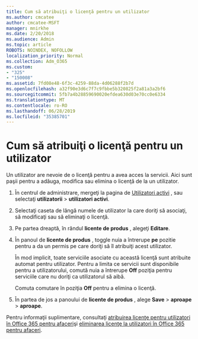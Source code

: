 ```yaml
---
title: Cum să atribuiţi o licenţă pentru un utilizator
ms.author: cmcatee
author: cmcatee-MSFT
manager: mnirkhe
ms.date: 2/20/2018
ms.audience: Admin
ms.topic: article
ROBOTS: NOINDEX, NOFOLLOW
localization_priority: Normal
ms.collection: Adm_O365
ms.custom:
- "325"
- "150008"
ms.assetid: 7fd08e48-6f3c-4259-88da-4d06288f2b7d
ms.openlocfilehash: a32f90e3d6c7f7c9fbbe5b320825f2a81a3a2bf6
ms.sourcegitcommit: 5fb7a4b28859690020efdea630d03e70cc0e6334
ms.translationtype: MT
ms.contentlocale: ro-RO
ms.lasthandoff: 06/28/2019
ms.locfileid: "35385701"
---
```

# <a name="how-to-assign-a-license-to-a-user"></a>Cum să atribuiţi o licenţă pentru un utilizator

Un utilizator are nevoie de o licenţă pentru a avea acces la servicii. Aici sunt paşii pentru a adăuga, modifica sau elimina o licenţă de la un utilizator.
  
1. În centrul de administrare, mergeţi la pagina de [Utilizatori activi](https://go.microsoft.com/fwlink/p/?linkid=834822) , sau selectaţi **utilizatorii** \> **utilizatori activi**.

2. Selectaţi caseta de lângă numele de utilizator la care doriţi să asociaţi, să modificaţi sau să eliminaţi o licenţă.

3. Pe partea dreaptă, în rândul **licente de produs** , alegeţi **Editare**.

4. În panoul de **licente de produs** , toggle nuia a întrerupe **pe** pozitie pentru a da un permis pe care doriţi să îl atribuiţi acest utilizator.

    În mod implicit, toate serviciile asociate cu această licenţă sunt atribuite automat pentru utilizator. Pentru a limita ce servicii sunt disponibile pentru a utilizatorului, comută nuia a întrerupe **Off** poziţia pentru serviciile care nu doriţi ca utilizatorul să aibă.

    Comuta comutare în poziţia **Off** pentru a elimina o licenţă.

5. În partea de jos a panoului de **licente de produs** , alege **Save** \> **aproape** \> **aproape**.

Pentru informaţii suplimentare, consultaţi [atribuirea licenţe pentru utilizatori în Office 365 pentru afaceri](https://support.office.com/article/997596b5-4173-4627-b915-36abac6786dc)şi [eliminarea licenţe la utilizatori în Office 365 pentru afaceri](https://support.office.com/article/9b497c85-d0a4-4735-80fa-d3565bc05bd1).
  